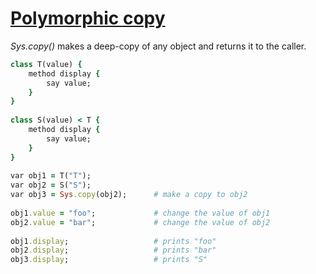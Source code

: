 [1]: http://rosettacode.org/wiki/Polymorphic_copy

# [Polymorphic copy][1]

_Sys.copy()_ makes a deep-copy of any object and returns it to the caller.

```ruby
class T(value) {
    method display {
        say value;
    }
}
 
class S(value) < T {
    method display {
        say value;
    }
}
 
var obj1 = T("T");
var obj2 = S("S");
var obj3 = Sys.copy(obj2);      # make a copy to obj2
 
obj1.value = "foo";             # change the value of obj1
obj2.value = "bar";             # change the value of obj2
 
obj1.display;                   # prints "foo"
obj2.display;                   # prints "bar"
obj3.display;                   # prints "S"
```